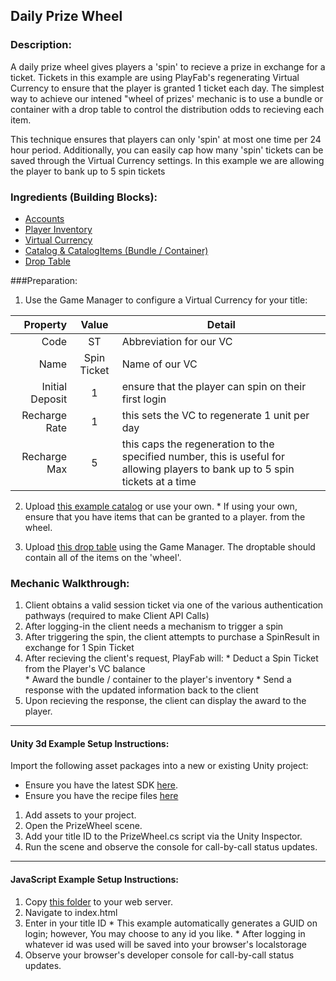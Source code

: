 ## Daily Prize Wheel
### Description:
A daily prize wheel gives players a 'spin' to recieve a prize in exchange for a ticket. Tickets in this example are using PlayFab's regenerating Virtual Currency to ensure that the player is granted 1 ticket each day. The simplest way to achieve our intened "wheel of prizes' mechanic is to use a bundle or container with a drop table to control the distribution odds to recieving each item. 

This technique ensures that players can only 'spin' at most one time per 24 hour period. Additionally, you can easily cap how many 'spin' tickets can be saved through the Virtual Currency settings. In this example we are allowing the player to bank up to 5 spin tickets 

### Ingredients (Building Blocks):
  * [Accounts](https://api.playfab.com/docs/building-blocks#Accounts)
  * [Player Inventory](https://api.playfab.com/docs/building-blocks#Player_Inventory)
  * [Virtual Currency](https://api.playfab.com/docs/building-blocks#Virtual_Currency)
  * [Catalog & CatalogItems (Bundle / Container)](https://api.playfab.com/docs/building-blocks#Catalog)
  * [Drop Table](https://api.playfab.com/docs/building-blocks#Drop_Table)

###Preparation:
  1. Use the Game Manager to configure a Virtual Currency for your title:

  | Property | Value | Detail
  ---: | :---: | --- 
  Code | ST | Abbreviation for our VC
  Name | Spin Ticket | Name of our VC
  Initial Deposit | 1 | ensure that the player can spin on their first login
  Recharge Rate | 1 | this sets the VC to regenerate 1 unit per day
  Recharge Max | 5 | this caps the regeneration to the specified number, this is useful for allowing players to bank up to 5 spin tickets at a time

  2. Upload [this example catalog](/Recipes/PrizeWheel/PlayFab-JSON/Catalog.json) or use your own. 
    * If using your own, ensure that you have items that can be granted to a player. from the wheel.

  3. Upload [this drop table](/Recipes/PrizeWheel/PlayFab-JSON/DropTable.json) using the Game Manager. The droptable should contain all of the items on the 'wheel'.

### Mechanic Walkthrough:
  1. Client obtains a valid session ticket via one of the various authentication pathways (required to make Client API Calls)
  2. After logging-in the client needs a mechanism to trigger a spin
  3. After triggering the spin, the client attempts to purchase a SpinResult in exchange for 1 Spin Ticket
  4. After recieving the client's request, PlayFab will:
    * Deduct a Spin Ticket from the Player's VC balance  
    * Award the bundle / container to the player's inventory 
    * Send a response with the updated information back to the client
  5. Upon recieving the response, the client can display the award to the player.

----

#### Unity 3d Example Setup Instructions:
Import the following asset packages into a new or existing Unity project:
  * Ensure you have the latest SDK [here](https://github.com/PlayFab/UnitySDK/raw/versioned/PlayFabClientSDK.unitypackage).
  * Ensure you have the recipe files [here](https://github.com/PlayFab/PlayFab-Samples/raw/master/Recipes/PrizeWheel/Unity3d-Example/PrizeWheelRecipe.unitypackage)
  
  1. Add assets to your project. 
  2. Open the PrizeWheel scene.
  3. Add your title ID to the PrizeWheel.cs script via the Unity Inspector.
  4. Run the scene and observe the console for call-by-call status updates.

----

#### JavaScript Example Setup Instructions:
  1. Copy [this folder](/Recipes/SimpleCrossPromotion/Example-JavaScript) to your web server. 
  2. Navigate to index.html  
  3. Enter in your title ID
    * This example automatically generates a GUID on login; however, You may choose to any id you like.
    * After logging in whatever id was used will be saved into your browser's localstorage
  4. Observe your browser's developer console for call-by-call status updates.